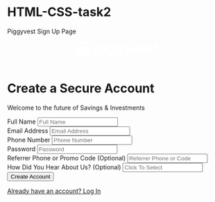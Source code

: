 # HTML-CSS-task2
Piggyvest Sign Up Page
<!DOCTYPE html>
<html>
<head>
    <meta charset="UTF-8">
    <meta name="viewport" content="width=device-width, initial-scale=1">
    <title>PiggyVest | Dashboard</title>
    <link rel="stylesheet" type="text/css" href="brunufu.css" />
</head>
<body>
    <header class="cd-header">
		<div>
            <svg class="logo" width="191" height="36" viewBox="0 0 191 36" fill="none" xmlns="http://www.w3.org/2000/svg">
            <g clip-path="url(#clip0)">
                <path d="M51.0956 25.9872V32.828H46.7771V10.5095H51.0956V11.5796C52.2803 10.8153 53.8089 10.2802 55.414 10.2802C60.3057 10.2802 63.8981 14.1783 63.8981 18.8025C63.8981 23.3885 60.344 27.3248 55.414 27.3248C53.7707 27.2866 52.2803 26.7898 51.0956 25.9872ZM51.0956 16.7388V20.6751C51.8217 22.2038 53.3121 23.1974 55.0701 23.1974C57.5924 23.1974 59.5796 21.2484 59.5796 18.7643C59.5796 16.242 57.6306 14.3312 55.1083 14.3312C53.3503 14.3694 51.8599 15.2866 51.0956 16.7388Z"
                    fill="white" />
                <path d="M66.1912 5.99998C66.1912 4.58596 67.223 3.5159 68.5988 3.5159C69.9746 3.5159 71.1211 4.58596 71.1211 5.99998C71.1211 7.37577 69.9746 8.48405 68.5988 8.48405C67.223 8.48405 66.1912 7.37577 66.1912 5.99998ZM66.4587 10.5095H70.8154V27.0573H66.4587V10.5095Z"
                    fill="white" />
                <path d="M73.4141 18.7261C73.4141 14.1783 76.9682 10.3184 81.8981 10.3184C83.5032 10.3184 84.9937 10.7388 86.2548 11.4267V10.5095H90.5351V26.1019C90.5351 30.4203 86.8281 32.7515 82.1657 32.7515C79.1083 32.7515 76.2039 31.8343 74.293 30.3439L76.0892 27.2866C77.6561 28.3566 79.8344 29.0445 82.1657 29.0445C85.1848 29.0445 86.102 27.8598 86.2548 25.9108C84.9555 26.7133 83.465 27.2101 81.9364 27.2101C76.93 27.1719 73.4141 23.5031 73.4141 18.7261ZM86.2548 20.5605V16.8535C85.5287 15.2866 83.9618 14.2547 82.2039 14.2547C79.6816 14.2547 77.6943 16.242 77.6943 18.6878C77.6943 21.2484 79.6434 23.0063 82.1657 23.0063C84.0383 23.0828 85.4905 22.1273 86.2548 20.5605Z"
                    fill="white" />
                <path d="M93.1338 18.7261C93.1338 14.1783 96.6879 10.3184 101.618 10.3184C103.223 10.3184 104.713 10.7388 105.975 11.4267V10.5095H110.255V26.1019C110.255 30.4203 106.548 32.7515 101.885 32.7515C98.8281 32.7515 95.9236 31.8343 94.0128 30.3439L95.8089 27.2866C97.3758 28.3566 99.5542 29.0445 101.885 29.0445C104.904 29.0445 105.822 27.8598 105.975 25.9108C104.675 26.7133 103.185 27.2101 101.656 27.2101C96.6497 27.1719 93.1338 23.5031 93.1338 18.7261ZM105.975 20.5605V16.8535C105.248 15.2866 103.682 14.2547 101.924 14.2547C99.4013 14.2547 97.414 16.242 97.414 18.6878C97.414 21.2484 99.3631 23.0063 101.885 23.0063C103.72 23.0828 105.172 22.1273 105.975 20.5605Z"
                    fill="white" />
                <path d="M116.522 10.5096L120.841 21.5541L125.312 10.5096H129.86L120.344 32.828H116.293L118.701 26.8662L111.745 10.5096H116.522Z" fill="white" />
                <path d="M129.019 10.5096H133.643L137.847 21.6688L142.013 10.5096H146.561L139.911 27.0573H135.592L129.019 10.5096Z" fill="white" />
                <path d="M146.866 18.6497C146.866 13.9873 150.191 10.1274 155.389 10.1274C160.204 10.1274 163.873 13.758 163.949 18.4968C163.987 18.879 163.987 19.2994 163.949 19.7198H150.955C151.07 22.051 153.325 23.5796 155.694 23.5796C157.681 23.5796 158.828 23.0446 160.204 21.8981L162.573 24.3822C160.662 26.3694 158.752 27.3249 155.732 27.3249C150.115 27.3631 146.866 23.1975 146.866 18.6497ZM151.185 16.7007H159.516C159.095 15.1338 157.605 13.7962 155.35 13.7962C152.752 13.7962 151.643 15.0956 151.185 16.7007Z"
                    fill="white" />
                <path d="M164.904 25.2612L167.006 21.8217C168.879 23.0446 171.134 23.8089 173.427 23.8089C175.605 23.8089 176.713 23.2739 176.713 22.3185C176.713 21.707 176.178 21.2484 175.108 21.0191L170.56 20.0637C167.236 19.3376 165.707 17.7707 165.707 15.172C165.707 12.4204 168.038 10.1274 172.853 10.1274C175.758 10.1274 178.357 10.9682 180.115 12.0765L178.127 15.3631C176.675 14.5987 174.726 13.758 172.701 13.758C170.866 13.758 169.796 14.2166 169.796 15.0573C169.796 15.5924 170.178 15.9745 171.248 16.1656L175.07 16.8917C179.197 17.6943 180.803 19.5287 180.803 22.051C180.803 25.6433 177.21 27.5159 173.312 27.5159C170.14 27.4777 167.618 26.828 164.904 25.2612Z"
                    fill="white" />
                <path d="M181.643 10.5095H184.089V5.96177L188.408 3.17197V10.5095H190.93V14.2548H188.408V27.0191H184.089V14.2548H181.643V10.5095Z" fill="white" />
                <path d="M36.0382 16.6242C35.9618 15.5541 35.8089 14.5223 35.5414 13.4904C34.3185 8.94267 31.7197 5.38853 27.7834 2.82803C25.2229 1.18471 22.4331 0.305732 19.414 0.0382166C18.1529 -0.0382166 16.9299 0 15.6688 0.152866C14.3694 0.343949 13.0701 0.649681 11.8471 1.07006C6.42038 3.05732 2.21656 7.56688 0.649681 13.1465C0.305732 14.3694 0.11465 15.5924 0.0382166 16.8153C0 17.5032 0 18.1529 0 18.7643V34.4331C0 35.2739 0.687898 35.9618 1.52866 35.9618H7.60509C8.40764 35.9618 9.05732 35.3503 9.13376 34.586C9.17197 34.4331 9.21019 34.2803 9.21019 34.1274V33.7834C9.21019 33.7452 9.21019 33.7452 9.21019 33.707V33.6688C9.24841 33.6688 9.28662 33.707 9.32484 33.707C11.6178 34.9682 14.0637 35.6943 16.7006 35.8853C17.7325 35.9618 18.7643 35.9618 19.7962 35.8471C20.7134 35.7707 21.6306 35.6178 22.5478 35.3885C26.4841 34.3567 29.7325 32.2548 32.2548 29.0446C34.4331 26.293 35.656 23.1592 36.0382 19.6815C36.1146 18.6879 36.1146 17.656 36.0382 16.6242ZM21.2484 26.6369C21.2102 26.7516 21.1338 26.828 21.0191 26.828H15.0573C14.9427 26.828 14.8662 26.7516 14.828 26.6369V26.5987V26.3694C14.828 26.1019 14.8662 25.8344 14.9045 25.5669C14.9427 25.4904 14.9809 25.3758 15.0191 25.2611C15.0573 25.1465 15.0955 25.0701 15.1338 24.9554C15.172 24.879 15.2484 24.7643 15.2866 24.6879C15.3248 24.6497 15.3248 24.6115 15.3631 24.5732C15.4013 24.4968 15.4777 24.4204 15.5541 24.3439C15.6306 24.2675 15.707 24.1911 15.7452 24.1146C16.0892 23.7707 16.5478 23.5032 17.0064 23.3503C16.3567 23.0064 15.8981 22.2803 15.8981 21.4777C15.8981 20.293 16.8535 19.3758 18 19.3758C18.5732 19.3758 19.1083 19.6051 19.4904 19.9873C19.8726 20.3694 20.1019 20.9045 20.1019 21.4777C20.1019 22.2803 19.6433 22.9682 18.9936 23.3503C20.293 23.7707 21.2102 24.9936 21.2102 26.4076C21.2866 26.4459 21.2484 26.5605 21.2484 26.6369ZM31.5669 13.6051H4.50955C4.28025 13.6051 4.12739 13.3758 4.20382 13.1847C6.2293 7.49045 11.656 3.40127 18.0382 3.40127C24.4204 3.40127 29.8471 7.49045 31.8726 13.1847C31.9108 13.3758 31.758 13.6051 31.5669 13.6051Z"
                    fill="white" />
            </g>
            <defs>
                <clipPath id="clip0">
                    <rect width="190.93" height="36" fill="white" />
                </clipPath>
            </defs>
            </svg>
        </div>
	</header>
    <main>
    <div class="container">
        <div class="form-container">
                <h1>Create a Secure Account</h1>
                <p>Welcome to the future of Savings & Investments</p>
            <form>
                <div class="fill">
                    <label for>Full Name</label>
                    <input class="put" name="fullname" type="text" id placeholder="Full Name" value />
                </div>
                <div class="fill">
                    <label for>Email Address</label>
                    <input class="put" name="email" type="email" id placeholder="Email Address" value />
                </div>
                <div class="fill">
                    <label for>Phone Number</label> 
                    <input class="put" name="phone" type="tel" id placeholder="Phone Number" value />
                </div>
                <div class="fill">
                    <label for>Password</label>
                    <input class="put" name="password" type="password" id placeholder="Password" value />
                </div>
                <div class="fill">
                    <label for>Referrer Phone or Promo Code (Optional)</label>
                    <input class="put" name="promocode" type="text" id placeholder="Referrer Phone or Code" value />
                </div>
                <div class="fill">
                    <label for>How Did You Hear About Us? (Optional)</label>
                    <input id="select" onclick="close" type="text" list="referral" id="" placeholder="Click To Select"
                        name="" />
                    <div class="dlist">
                        <datalist id="referral">
                            <option value="Click To Select"></option>
                            <option value="Facebook"></option>
                            <option value="Twitter"></option>
                            <option value="Instagram"></option>
                            <option value="Friend/Family/Coworker Referral"></option>
                            <option value="Google search"></option>
                            <option value="Google playstore"></option>
                            <option value="Online Blog"></option>
                            <option value="Local Newspaper"></option>
                            <option value="At an event"></option>
                            <option value="Other"></option>
                        </datalist>
                    </div>
                </div>
                <div>
                    <button id="signup" type="submit">Create Account</button>
                </div>
            </form>
        </div>
        <a id="loginlink" href="https://dashboard.piggyvest.com/login">Already have an account? Log In</a>
    </div>
    </main> 
</body
</html>
